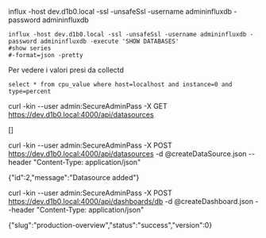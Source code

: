 
influx -host dev.d1b0.local -ssl -unsafeSsl -username admininfluxdb -password admininfluxdb

~~~
influx -host dev.d1b0.local -ssl -unsafeSsl -username admininfluxdb -password admininfluxdb -execute 'SHOW DATABASES'
#show series
#-format=json -pretty
~~~

Per vedere i valori presi da collectd

~~~
select * from cpu_value where host=localhost and instance=0 and type=percent
~~~


curl -kin --user admin:SecureAdminPass -X GET https://dev.d1b0.local:4000/api/datasources

[]

curl -kin --user admin:SecureAdminPass -X POST https://dev.d1b0.local:4000/api/datasources -d @createDataSource.json --header "Content-Type: application/json"

{"id":2,"message":"Datasource added"}

curl -kin --user admin:SecureAdminPass -X POST https://dev.d1b0.local:4000/api/dashboards/db -d @createDashboard.json --header "Content-Type: application/json"

{"slug":"production-overview","status":"success","version":0}
